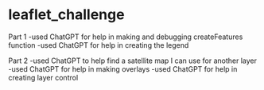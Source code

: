 # leaflet_challenge
Part 1
-used ChatGPT for help in making and debugging createFeatures function
-used ChatGPT for help in creating the legend

Part 2
-used ChatGPT to help find a satellite map I can use for another layer
-used ChatGPT for help in making overlays 
-used ChatGPT for help in creating layer control
